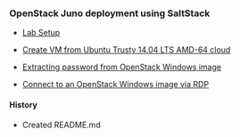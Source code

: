 
### OpenStack Juno deployment using SaltStack

- [Lab Setup](lab-setup.md#lab-setup)

- [Create VM from Ubuntu Trusty 14.04 LTS AMD-64 cloud](demo-tenant.md#create-vm-from-ubuntu-trusty-1404-lts-amd-64-cloud-image)
- [Extracting password from OpenStack Windows image](demo-tenant.md#extracting-password-from-openstack-windows-image)
- [Connect to an OpenStack Windows image via RDP](demo-tenant.md#connect-to-an-openstack-windows-image-via-rdp)



#### History
- Created README.md

